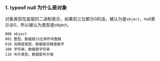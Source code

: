 ### 1. typeof null 为什么是对象
对象类型在底层的二进制表示，如果前三位都为0的话，被认为是`object`，null表示全0，所以被认为类型是object。
```
000 object
001 整型，数据是31位带符号整数
010 双精度类型，数据是双精度数字
100 字符串，数据是字符串
110 布尔类型，数据是布尔值
```